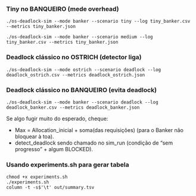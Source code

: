 ### Tiny no BANQUEIRO (mede overhead)
```
./os-deadlock-sim --mode banker --scenario tiny --log tiny_banker.csv --metrics tiny_banker.json
```

```
./os-deadlock-sim --mode banker --scenario medium --log tiny_banker.csv --metrics tiny_banker.json
```


### Deadlock clássico no OSTRICH (detector liga)
```
./os-deadlock-sim --mode ostrich --scenario deadlock --log deadlock_ostrich.csv --metrics deadlock_ostrich.json
```


### Deadlock clássico no BANQUEIRO (evita deadlock)
```
./os-deadlock-sim --mode banker --scenario deadlock --log deadlock_banker.csv --metrics deadlock_banker.json
```


Se algo fugir muito do esperado, cheque:
* Max = Allocation_inicial + soma(das requisições) (para o Banker não bloquear à toa).
* detect_deadlock sendo chamado no sim_run (condição de “sem progresso” + algum BLOCKED).



### Usando experiments.sh para gerar tabela

```
chmod +x experiments.sh
./experiments.sh
column -t -s$'\t' out/summary.tsv
```
